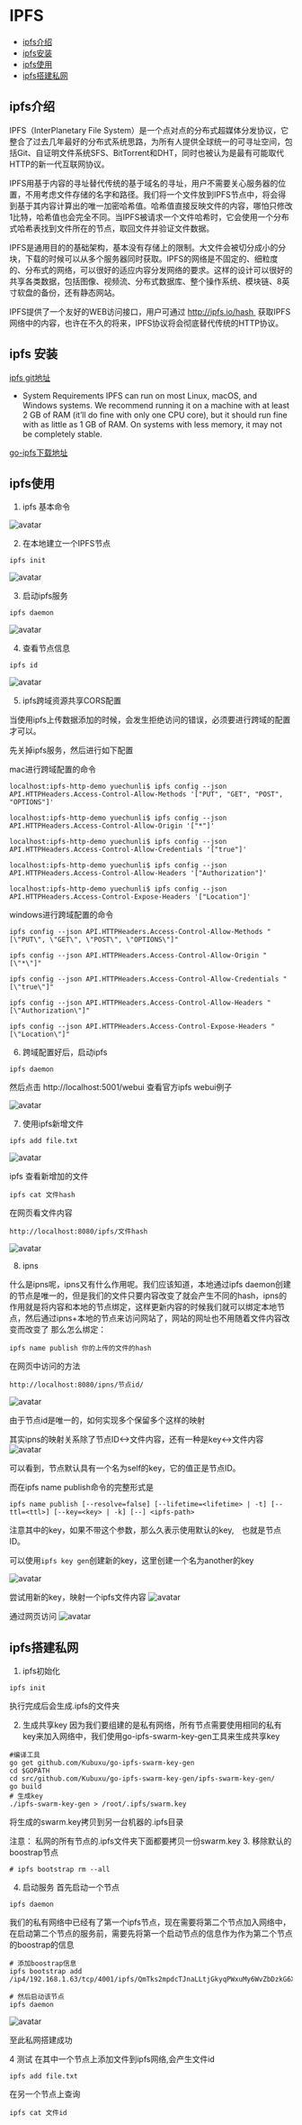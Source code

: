 # IPFS

* [ipfs介绍](ipfs介绍)
* [ipfs安装](ipfs安装)
* [ipfs使用](ipfs使用)
* [ipfs搭建私网](ipfs搭建私网)

## ipfs介绍

IPFS（InterPlanetary File System）是一个点对点的分布式超媒体分发协议，它整合了过去几年最好的分布式系统思路，为所有人提供全球统一的可寻址空间，包括Git、自证明文件系统SFS、BitTorrent和DHT，同时也被认为是最有可能取代HTTP的新一代互联网协议。

IPFS用基于内容的寻址替代传统的基于域名的寻址，用户不需要关心服务器的位置，不用考虑文件存储的名字和路径。我们将一个文件放到IPFS节点中，将会得到基于其内容计算出的唯一加密哈希值。哈希值直接反映文件的内容，哪怕只修改1比特，哈希值也会完全不同。当IPFS被请求一个文件哈希时，它会使用一个分布式哈希表找到文件所在的节点，取回文件并验证文件数据。

IPFS是通用目的的基础架构，基本没有存储上的限制。大文件会被切分成小的分块，下载的时候可以从多个服务器同时获取。IPFS的网络是不固定的、细粒度的、分布式的网络，可以很好的适应内容分发网络的要求。这样的设计可以很好的共享各类数据，包括图像、视频流、分布式数据库、整个操作系统、模块链、8英寸软盘的备份，还有静态网站。

IPFS提供了一个友好的WEB访问接口，用户可通过 http://ipfs.io/hash  获取IPFS网络中的内容，也许在不久的将来，IPFS协议将会彻底替代传统的HTTP协议。

## ipfs 安装

[ipfs git地址](https://github.com/ipfs)

* System Requirements
IPFS can run on most Linux, macOS, and Windows systems. We recommend running it on a machine with at least 2 GB of RAM (it’ll do fine with only one CPU core), but it should run fine with as little as 1 GB of RAM. On systems with less memory, it may not be completely stable.

[go-ipfs下载地址](https://github.com/ipfs/go-ipfs/releases)

## ipfs使用

1. ipfs 基本命令

![avatar](https://github.com/lucas7788/workingdata/blob/master/ipfs/picture/ipfs1.jpg)

2. 在本地建立一个IPFS节点
```
ipfs init
```

![avatar](https://github.com/lucas7788/workingdata/blob/master/ipfs/picture/ipfsinit.jpg)

3. 启动ipfs服务
```
ipfs daemon
```
![avatar](https://github.com/lucas7788/workingdata/blob/master/ipfs/picture/ipfs2.jpg)

4. 查看节点信息
```
ipfs id
```
![avatar](https://github.com/lucas7788/workingdata/blob/master/ipfs/picture/ipfs3.jpg)

5. ipfs跨域资源共享CORS配置

当使用ipfs上传数据添加的时候，会发生拒绝访问的错误，必须要进行跨域的配置才可以。

先关掉ipfs服务，然后进行如下配置

mac进行跨域配置的命令
```
localhost:ipfs-http-demo yuechunli$ ipfs config --json API.HTTPHeaders.Access-Control-Allow-Methods '["PUT", "GET", "POST", "OPTIONS"]'

localhost:ipfs-http-demo yuechunli$ ipfs config --json API.HTTPHeaders.Access-Control-Allow-Origin '["*"]'

localhost:ipfs-http-demo yuechunli$ ipfs config --json API.HTTPHeaders.Access-Control-Allow-Credentials '["true"]'

localhost:ipfs-http-demo yuechunli$ ipfs config --json API.HTTPHeaders.Access-Control-Allow-Headers '["Authorization"]'

localhost:ipfs-http-demo yuechunli$ ipfs config --json API.HTTPHeaders.Access-Control-Expose-Headers '["Location"]'
```

windows进行跨域配置的命令
```
ipfs config --json API.HTTPHeaders.Access-Control-Allow-Methods "[\"PUT\", \"GET\", \"POST\", \"OPTIONS\"]"

ipfs config --json API.HTTPHeaders.Access-Control-Allow-Origin "[\"*\"]"

ipfs config --json API.HTTPHeaders.Access-Control-Allow-Credentials "[\"true\"]"

ipfs config --json API.HTTPHeaders.Access-Control-Allow-Headers "[\"Authorization\"]"

ipfs config --json API.HTTPHeaders.Access-Control-Expose-Headers "[\"Location\"]"
```
6. 跨域配置好后，启动ipfs
```
ipfs daemon
```
然后点击 http://localhost:5001/webui 查看官方ipfs webui例子

![avatar](https://github.com/lucas7788/workingdata/blob/master/ipfs/picture/ipfszhuye.jpg)

7. 使用ipfs新增文件
```
ipfs add file.txt
```

![avatar](https://github.com/lucas7788/workingdata/blob/master/ipfs/picture/ipfsadd.jpg)

ipfs 查看新增加的文件
```
ipfs cat 文件hash
```

在网页看文件内容
```
http://localhost:8080/ipfs/文件hash
```

![avatar](https://github.com/lucas7788/workingdata/blob/master/ipfs/picture/ipfsadd2.jpg)

8. ipns

什么是ipns呢，ipns又有什么作用呢。我们应该知道，本地通过ipfs daemon创建的节点是唯一的，但是我们的文件只要内容改变了就会产生不同的hash，ipns的作用就是将内容和本地的节点绑定，这样更新内容的时候我们就可以绑定本地节点，然后通过ipns+本地的节点来访问网站了，网站的网址也不用随着文件内容改变而改变了 那么怎么绑定：

```
ipfs name publish 你的上传的文件的hash
```
在网页中访问的方法
```
http://localhost:8080/ipns/节点id/
```

![avatar](https://github.com/lucas7788/workingdata/blob/master/ipfs/picture/ipfsns.jpg)

由于节点id是唯一的，如何实现多个保留多个这样的映射

其实ipns的映射关系除了节点ID<->文件内容，还有一种是key<->文件内容
![avatar](https://github.com/lucas7788/workingdata/blob/master/ipfs/picture/ipfskey.jpg)

可以看到，节点默认具有一个名为self的key，它的值正是节点ID。

而在ipfs name publish命令的完整形式是
```
ipfs name publish [--resolve=false] [--lifetime=<lifetime> | -t] [--ttl=<ttl>] [--key=<key> | -k] [--] <ipfs-path>
```
注意其中的key，如果不带这个参数，那么久表示使用默认的key,　也就是节点ID。

可以使用`ipfs key gen`创建新的key，这里创建一个名为another的key

![avatar](https://github.com/lucas7788/workingdata/blob/master/ipfs/picture/ipfskey2.jpg)

尝试用新的key，映射一个ipfs文件内容
![avatar](https://github.com/lucas7788/workingdata/blob/master/ipfs/picture/ipfskey3.jpg)

通过网页访问
![avatar](https://github.com/lucas7788/workingdata/blob/master/ipfs/picture/ipfsns3.jpg)

## ipfs搭建私网
1. ipfs初始化
```
ipfs init
```
执行完成后会生成.ipfs的文件夹

2. 生成共享key
因为我们要组建的是私有网络，所有节点需要使用相同的私有key来加入网络中，我们使用go-ipfs-swarm-key-gen工具来生成共享key
```
#编译工具
go get github.com/Kubuxu/go-ipfs-swarm-key-gen
cd $GOPATH
cd src/github.com/Kubuxu/go-ipfs-swarm-key-gen/ipfs-swarm-key-gen/
go build
# 生成key
./ipfs-swarm-key-gen > /root/.ipfs/swarm.key
```

将生成的swarm.key拷贝到另一台机器的.ipfs目录

注意： 私网的所有节点的.ipfs文件夹下面都要拷贝一份swarm.key
3. 移除默认的boostrap节点
```
# ipfs bootstrap rm --all
```

4. 启动服务
首先启动一个节点
```
ipfs daemon
```
我们的私有网络中已经有了第一个ipfs节点，现在需要将第二个节点加入网络中，在启动第二个节点的服务前，需要先将第一个启动节点的信息作为作为第二个节点的boostrap的信息

```
# 添加boostrap信息
ipfs bootstrap add /ip4/192.168.1.63/tcp/4001/ipfs/QmTks2mpdcTJnaLLtjGkyqPWxuMy6WvZbDzkG6XTGRfYA3

# 然后启动该节点
ipfs daemon
```

![avatar](https://github.com/lucas7788/workingdata/blob/master/ipfs/picture/ipfssiwang.jpg)

至此私网搭建成功

4 测试
在其中一个节点上添加文件到ipfs网络,会产生文件id
```
ipfs add file.txt
```

在另一个节点上查询
```
ipfs cat 文件id
```

